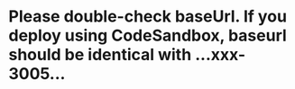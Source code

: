 # Please double-check baseUrl. If you deploy using CodeSandbox, baseurl should be identical with ...xxx-3005...
